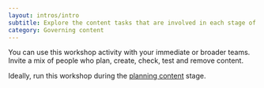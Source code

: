 ```yaml
---
layout: intros/intro
subtitle: Explore the content tasks that are involved in each stage of the content lifecycle. Then match the skills you need to execute those tasks in your agency.
category: Governing content
---
```

You can use this workshop activity with your immediate or broader teams. Invite a mix of people who plan, create, check, test and remove content.

Ideally, run this workshop during the [planning content](/governing-content/content-lifecycle/planning-content/) stage.
